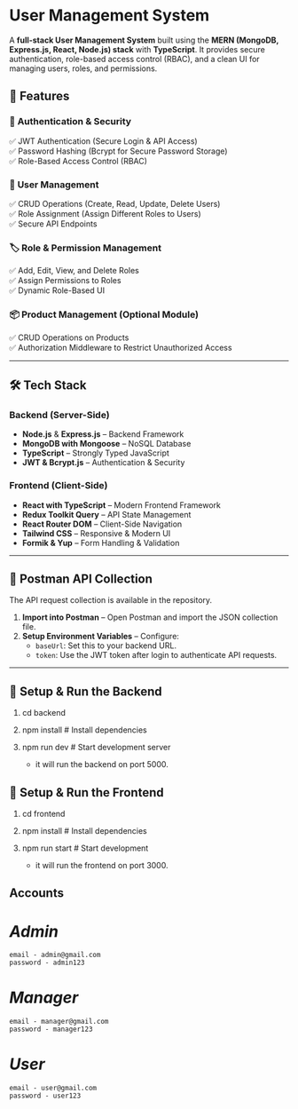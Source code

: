 # **User Management System**

A **full-stack User Management System** built using the **MERN (MongoDB, Express.js, React, Node.js) stack** with **TypeScript**. It provides secure authentication, role-based access control (RBAC), and a clean UI for managing users, roles, and permissions.

## **🚀 Features**

### 🔐 **Authentication & Security**

✅ JWT Authentication (Secure Login & API Access)  
✅ Password Hashing (Bcrypt for Secure Password Storage)  
✅ Role-Based Access Control (RBAC)

### 👥 **User Management**

✅ CRUD Operations (Create, Read, Update, Delete Users)  
✅ Role Assignment (Assign Different Roles to Users)  
✅ Secure API Endpoints

### 🏷️ **Role & Permission Management**

✅ Add, Edit, View, and Delete Roles  
✅ Assign Permissions to Roles  
✅ Dynamic Role-Based UI

### 📦 **Product Management (Optional Module)**

✅ CRUD Operations on Products  
✅ Authorization Middleware to Restrict Unauthorized Access

---

## **🛠️ Tech Stack**

### **Backend (Server-Side)**

- **Node.js** & **Express.js** – Backend Framework
- **MongoDB with Mongoose** – NoSQL Database
- **TypeScript** – Strongly Typed JavaScript
- **JWT & Bcrypt.js** – Authentication & Security

### **Frontend (Client-Side)**

- **React with TypeScript** – Modern Frontend Framework
- **Redux Toolkit Query** – API State Management
- **React Router DOM** – Client-Side Navigation
- **Tailwind CSS** – Responsive & Modern UI
- **Formik & Yup** – Form Handling & Validation

---

## **📩 Postman API Collection**

The API request collection is available in the repository.

1. **Import into Postman** – Open Postman and import the JSON collection file.
2. **Setup Environment Variables** – Configure:
   - `baseUrl`: Set this to your backend URL.
   - `token`: Use the JWT token after login to authenticate API requests.

---

## **🚀 Setup & Run the Backend**

1. cd backend
2. npm install # Install dependencies
3. npm run dev # Start development server

   - it will run the backend on port 5000.

## **🚀 Setup & Run the Frontend**

1. cd frontend
2. npm install # Install dependencies
3. npm run start # Start development

   - it will run the frontend on port 3000.

## **Accounts**

# ***Admin***

    email - admin@gmail.com
    password - admin123

# ***Manager***
    email - manager@gmail.com
    password - manager123

# ***User***
    email - user@gmail.com
    password - user123